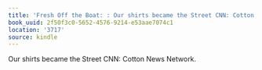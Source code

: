 ```yaml
---
title: 'Fresh Off the Boat: : Our shirts became the Street CNN: Cotton News Network.'
book_uuid: 2f50f3c0-5652-4576-9214-e53aae7074c1
location: '3717'
source: kindle
---
```


Our shirts became the Street CNN: Cotton News Network.